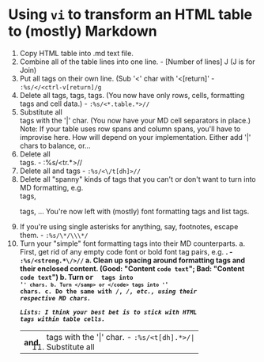 # Using `vi` to transform an HTML table to (mostly) Markdown

1. Copy HTML table into .md text file.
1. Combine all of the table lines into one line. - [Number of lines] J (J is for Join)
1. Put all tags on their own line. (Sub '<' char with '<[return]' - `:%s/</<ctrl-v[return]/g`
1. Delete all <table> tags, <thead> tags, <tbody> tags. (You now have only rows, cells, formatting tags and cell data.) - `:%s/<*.table.*>//`
1. Substitute all <th> and <td> tags with the '|' char. - `:%s/<t[dh].*>/|`
1. Substitute all </tr> tags with the '|' char. (You now have your MD cell separators in place.)
    Note: If your table uses row spans and column spans, you'll have to improvise here. How will depend on your implementation. Either add '|' chars to balance, or...
1. Delete all <tr> tags. - :%s/<tr.*>//
1. Delete all </th> and </td> tags - `:%s/<\/t[dh]>//`
1. Delete all "spanny" kinds of tags that you can't or don't want to turn into MD formatting, e.g. <div> tags, <p> tags, ...
    You're now left with (mostly) font formatting tags and list tags.
1. If you're using single asterisks for anything, say, footnotes, escape them. - `:%s/\*/\\\*/`
1. Turn your "simple" font formatting tags into their MD counterparts.
    a. First, get rid of any empty code font or bold font tag pairs, e.g. <strong class="bleh"/>. - `:%s/<strong.*\/>//`
    a. Clean up spacing around formatting tags and their enclosed content. (Good: "Content <code>code text</code>"; Bad: "Content<code> code text</code>")
    b. Turn <samp> or <code> tags into '`' chars.
    b. Turn </samp> or </code> tags into '`' chars.
    c. Do the same with <strong>/<bold>, <em>/<i>, etc., using their respective MD chars.

**Lists:** I think your best bet is to stick with  HTML tags within table cells. 
